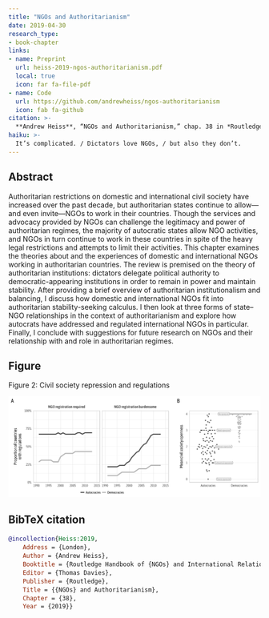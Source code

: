 ```yaml
---
title: "NGOs and Authoritarianism"
date: 2019-04-30
research_type:
- book-chapter
links:
- name: Preprint
  url: heiss-2019-ngos-authoritarianism.pdf
  local: true
  icon: far fa-file-pdf
- name: Code
  url: https://github.com/andrewheiss/ngos-authoritarianism
  icon: fab fa-github
citation: >-
  **Andrew Heiss**, “NGOs and Authoritarianism,” chap. 38 in *Routledge Handbook of NGOs and International Relations*, ed. Thomas Davies (London: Routledge, 2019).
haiku: >-
  It’s complicated. / Dictators love NGOs, / but also they don’t.
---
```


## Abstract

Authoritarian restrictions on domestic and international civil society have increased over the past decade, but authoritarian states continue to allow—and even invite—NGOs to work in their countries. Though the services and advocacy provided by NGOs can challenge the legitimacy and power of authoritarian regimes, the majority of autocratic states allow NGO activities, and NGOs in turn continue to work in these countries in spite of the heavy legal restrictions and attempts to limit their activities. This chapter examines the theories about and the experiences of domestic and international NGOs working in authoritarian countries. The review is premised on the theory of authoritarian institutions: dictators delegate political authority to democratic-appearing institutions in order to remain in power and maintain stability. After providing a brief overview of authoritarian institutionalism and balancing, I discuss how domestic and international NGOs fit into authoritarian stability-seeking calculus. I then look at three forms of state–NGO relationships in the context of authoritarianism and explore how autocrats have addressed and regulated international NGOs in particular. Finally, I conclude with suggestions for future research on NGOs and their relationship with and role in authoritarian regimes.


## Figure

Figure 2: Civil society repression and regulations

![Figure 2: Civil society repression and regulations](ngos-ir-19_fig2.png)


## BibTeX citation

```bibtex
@incollection{Heiss:2019,
    Address = {London},
    Author = {Andrew Heiss},
    Booktitle = {Routledge Handbook of {NGOs} and International Relations},
    Editor = {Thomas Davies},
    Publisher = {Routledge},
    Title = {{NGOs} and Authoritarianism},
    Chapter = {38},
    Year = {2019}}
```
